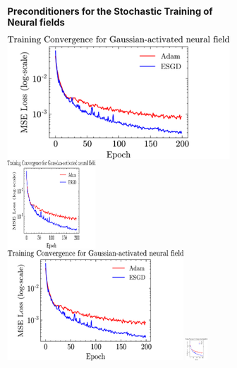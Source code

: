 ## Preconditioners for the Stochastic Training of Neural fields ##

<img src="misc/gaussian_convergence.png">
<img src="misc/gaussian_convergence.png" width="200" height="200">
<img src="misc/gaussian_convergence.png" width="400" height="250">
<img src="misc/gaussian_convergence.png" width="50" height="50">